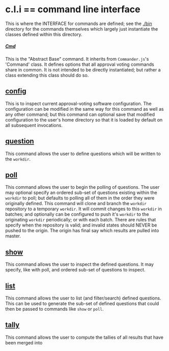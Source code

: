 # c.l.i == command line interface

This is where the INTERFACE for commands are defined; see the [./bin](../bin) directory for the commands themselves which largely just instantiate the classes defined within this directory.

##### [Cmd](./Cmd.js)

This is the "Abstract Base" command.  It inherits from `Commander.js`'s 'Command' class.  It defines options that all approval voting commands share in common.  It is not intended to be directly instantiated; but rather a class extending this class should do so.

## [config](./config.js)

This is to inspect current approval-voting software configuration.  The configuration can be modified in the same way for this command as well as any other command; but this command can optional save that modified configuration to the user's home directory so that it is loaded by default on all subsequent invocations.

## [question](./question.js)

This command allows the user to define questions which will be written to the `workdir`.

## [poll](./poll.js)


This command allows the user to begin the polling of questions.  The user may optional specify an ordered sub-set of questions existing within the `workdir` to poll; but defaults to polling all of them in the order they were originally defined.  This command will clone and branch the `workdir` repository to a temporary `workdir`.  It will commit changes to this `workdir` in batches; and optionally can be configured to push it's `workdir` to the originating `workdir` periodically; or with each batch.  There are rules that specify when the repository is valid; and invalid states should NEVER be pushed to the origin.  The origin has final say which results are pulled into master.

## [show](./show.js)

This command allows the user to inspect the defined questions.  It may specify, like with poll, and ordered sub-set of questions to inspect.

## [list](./list.js)

This command allows the user to list (and filter/search) defined questions.  This can be used to generate the sub-set of defined questions that could then be passed to commands like `show` or `poll`.

## [tally](./tally.js)

This command allows the user to compute the tallies of all results that have been merged into